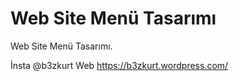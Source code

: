 # Web Site Menü Tasarımı
Web Site Menü Tasarımı.

İnsta @b3zkurt
Web https://b3zkurt.wordpress.com/
